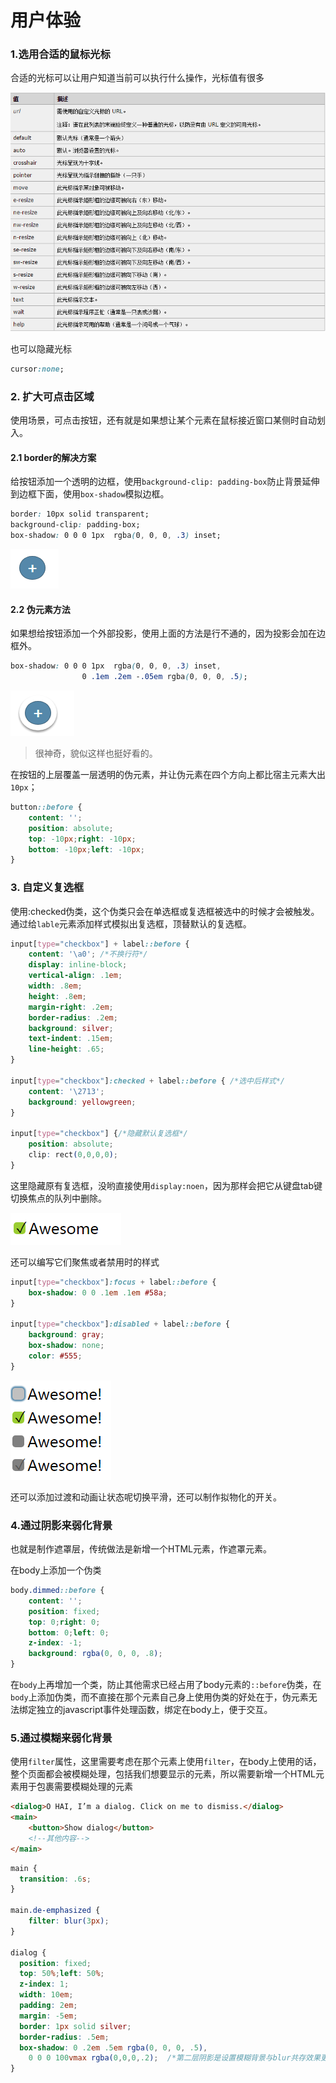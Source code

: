 # 用户体验

### 1.选用合适的鼠标光标
合适的光标可以让用户知道当前可以执行什么操作，光标值有很多

![enter description here][1]

也可以隐藏光标

``` css
cursor:none;
```


### 2. 扩大可点击区域
使用场景，可点击按钮，还有就是如果想让某个元素在鼠标接近窗口某侧时自动划入。

#### 2.1 border的解决方案
给按钮添加一个透明的边框，使用`background-clip: padding-box`防止背景延伸到边框下面，使用`box-shadow`模拟边框。

``` css
border: 10px solid transparent;
background-clip: padding-box;
box-shadow: 0 0 0 1px  rgba(0, 0, 0, .3) inset;
```
![enter description here][2]

#### 2.2 伪元素方法

如果想给按钮添加一个外部投影，使用上面的方法是行不通的，因为投影会加在边框外。

``` css
box-shadow: 0 0 0 1px  rgba(0, 0, 0, .3) inset,
                0 .1em .2em -.05em rgba(0, 0, 0, .5);
```

![enter description here][3]

> 很神奇，貌似这样也挺好看的。

在按钮的上层覆盖一层透明的伪元素，并让伪元素在四个方向上都比宿主元素大出`10px`；

``` css
button::before {
	content: '';
	position: absolute;
	top: -10px;right: -10px;
	bottom: -10px;left: -10px;
}
```

### 3. 自定义复选框
使用:checked伪类，这个伪类只会在单选框或复选框被选中的时候才会被触发。通过给`lable`元素添加样式模拟出复选框，顶替默认的复选框。

``` css
input[type="checkbox"] + label::before {
	content: '\a0'; /*不换行符*/
	display: inline-block;
	vertical-align: .1em;
	width: .8em;
	height: .8em;
	margin-right: .2em;
	border-radius: .2em;
	background: silver;
	text-indent: .15em;
	line-height: .65;
} 

input[type="checkbox"]:checked + label::before { /*选中后样式*/
	content: '\2713';
	background: yellowgreen;
}

input[type="checkbox"] {/*隐藏默认复选框*/
	position: absolute;
	clip: rect(0,0,0,0);
}
```

这里隐藏原有复选框，没哟直接使用`display:noen`，因为那样会把它从键盘tab键切换焦点的队列中删除。

![enter description here][4]

还可以编写它们聚焦或者禁用时的样式

``` css
input[type="checkbox"]:focus + label::before {
	box-shadow: 0 0 .1em .1em #58a;
}

input[type="checkbox"]:disabled + label::before {
	background: gray;
	box-shadow: none;
	color: #555;
}
```

![enter description here][5]

还可以添加过渡和动画让状态呢切换平滑，还可以制作拟物化的开关。

### 4.通过阴影来弱化背景
也就是制作遮罩层，传统做法是新增一个HTML元素，作遮罩元素。

在body上添加一个伪类

``` css
body.dimmed::before {
	content: '';
	position: fixed;
	top: 0;right: 0;
	bottom: 0;left: 0;
	z-index: -1;
	background: rgba(0, 0, 0, .8);
}
```

在`body`上再增加一个类，防止其他需求已经占用了body元素的`::before`伪类，在`body`上添加伪类，而不直接在那个元素自己身上使用伪类的好处在于，伪元素无法绑定独立的javascript事件处理函数，绑定在body上，便于交互。

### 5.通过模糊来弱化背景
使用`filter`属性，这里需要考虑在那个元素上使用`filter`，在body上使用的话，整个页面都会被模糊处理，包括我们想要显示的元素，所以需要新增一个HTML元素用于包裹需要模糊处理的元素

```html
<dialog>O HAI, I’m a dialog. Click on me to dismiss.</dialog>
<main>
	<button>Show dialog</button>
	<!--其他内容-->
</main>
```


``` css
main {
  transition: .6s;
}

main.de-emphasized {
	filter: blur(3px);
}

dialog {
  position: fixed;
  top: 50%;left: 50%;
  z-index: 1;
  width: 10em;
  padding: 2em;
  margin: -5em;
  border: 1px solid silver;
  border-radius: .5em;
  box-shadow: 0 .2em .5em rgba(0, 0, 0, .5),
	0 0 0 100vmax rgba(0,0,0,.2);  /*第二层阴影是设置模糊背景与blur共存效果更佳*/
}
```








  [1]: ./images/01-1.png "01-1.png"
  [2]: ./images/02-1.png "02-1.png"
  [3]: ./images/02-2.png "02-2.png"
  [4]: ./images/03-1.png "03-1.png"
  [5]: ./images/03-2.png "03-2.png"